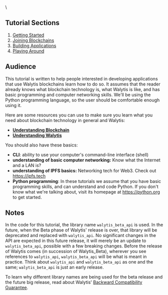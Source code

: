 \\
## Tutorial Sections
1. [Getting Started](./1-GettingStarted.md)
2. [Joining Blockchains](./2-JoiningBlockchains.md)
3. [Building Applications](./3-BuildingApplications.md)
4. [Playing Around](./4-PlayingAround.md)

## Audience

This tutorial is written to help people interested in developing applications that use Walytis blockchains learn how to do so.
It assumes that the reader already knows what blockchain technology is, what Walytis is like, and has basic programming and computer networking skills. We'll be using the Python programming language, so the user should be comfortable enough using it.

Here are some resources you can use to make sure you learn what you need about blockchain technology in general and Walytis:
- [**Understanding Blockchain**](/Documentation/Walytis/Meaning/UnderstandingBlockchain.md)
- [**Understanding Walytis**](/Documentation/Walytis/Meaning/UnderstandingNonlinearBlockchain.md)

You should also have these basics:
- **CLI**: ability to use your computer's command-line interface (shell)
- **understanding of basic computer networking:** Know what the Internet and a LAN is?
- **understanding of IPFS basics:** Networking tech for Web3. Check out https://ipfs.tech 
- **Python programming**: In these tutorials we assume that you have basic programming skills, and can understand and code Python. If you don't know what we're talking about, visit its homepage at https://python.org to get started.

## Notes

In the code for this tutorial, the library name `walytis_beta_api` is used.
In the future, when the Beta phase of Walytis' release is over, that library will be deprecated and replaced with `walytis_api`.
No significant changes in the API are expected in this future release, it will merely be an update to `walytis_beta_api`, possible with a few breaking changes.
Before the release of Walytis comes (in succession of Walytis_Beta), wherever you see references to `walytis_api`, `walytis_beta_api` will be what is meant in practice.
Think about `walytis_api` and `walytis_beta_api` as one and the same; `walytis_beta_api` is just an early release.

To learn why different library names are being used for the beta release and the future big release, read about Walytis' [Backward Compatibility Guarantee](/Documentation/Brenthy/Technical/BackwardCompatibilityGuarantee.md).

